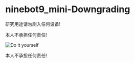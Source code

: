 # ninebot9_mini-Downgrading

研究用途请勿刷入任何设备!

本人不承担任何责任!

![Do it yourself](https://github.com/coregear/ninebot9_mini-Downgrading/blob/master/method.jpg)

本人不承担任何责任!
